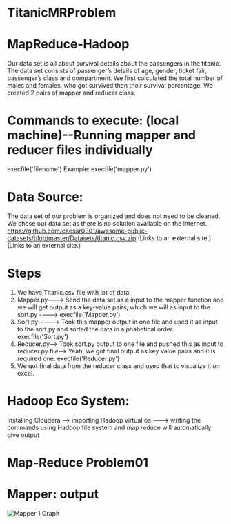 # TitanicMRProblem
# MapReduce-Hadoop
Our data set is all about survival details about the passengers in the titanic. The data set consists of passenger’s details of age, gender, ticket fair, passenger’s class and compartment.
We first calculated the total number of males and females, who got survived then their survival percentage.
We created 2 pairs of mapper and reducer class.

# Commands to execute: (local machine)--Running mapper and reducer files individually
execfile('filename')
Example: execfile('mapper.py')
# Data Source:
The data set of our problem is organized and does not need to be cleaned. We chose our data set as there is no solution available on  the internet.
https://github.com/caesar0301/awesome-public-datasets/blob/master/Datasets/titanic.csv.zip (Links to an external site.) (Links to an external site.)
# Steps
1.	We have Titanic.csv file with lot of data
2.	Mapper.py---> Send the data set as a input to the mapper function and we will get output as a key-value pairs, which we will as input to the sort.py ---->
execfile('Mapper.py')
3.	Sort.py-----> Took this mapper output in one file and used it as input to the sort.py and sorted the data in alphabetical order.
execfile('Sort.py')
4.	Reducer.py--> Took sort.py output to one file and pushed this as input to reducer.py file--> Yeah, we got final output as key value pairs and it is required one.
execfile('Reducer.py')
5.	We got final data from the reducer class and used that to visualize it on excel.
# Hadoop Eco System:
Installing Cloudera --> importing Hadoop virtual os ---> writing the commands using Hadoop file system and map reduce will automatically give output

# Map-Reduce Problem01
# Mapper: output
![Mapper 1 Graph](/imagges/map0.JPG)
